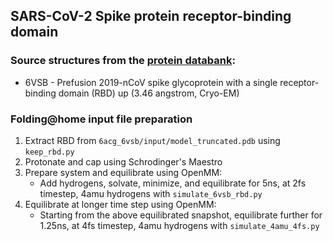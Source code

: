## SARS-CoV-2 Spike protein receptor-binding domain

### Source structures from the [protein databank](http://rcsb.org): 
* 6VSB - Prefusion 2019-nCoV spike glycoprotein with a single receptor-binding domain (RBD) up (3.46 angstrom, Cryo-EM)

### Folding@home input file preparation
1. Extract RBD from `6acg_6vsb/input/model_truncated.pdb` using `keep_rbd.py`
2. Protonate and cap using Schrodinger's Maestro
3. Prepare system and equilibrate using OpenMM:
    - Add hydrogens, solvate, minimize, and equilibrate for 5ns, at 2fs timestep, 4amu hydrogens with `simulate_6vsb_rbd.py`
4. Equilibrate at longer time step using OpenMM:
    - Starting from the above equilibrated snapshot, equilibrate further for 1.25ns, at 4fs timestep, 4amu hydrogens with `simulate_4amu_4fs.py`
